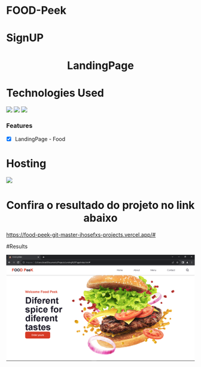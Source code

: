 # FOOD-Peek

# SignUP

<h1 align="center">LandingPage</h1>

# Technologies Used
<img src ="https://img.shields.io/badge/HTML-239120?style=for-the-badge&logo=html5&logoColor=white"/>
<img src= "https://img.shields.io/badge/CSS-239120?&style=for-the-badge&logo=css3&logoColor=white"/>
<img src="https://img.shields.io/badge/JavaScript-323330?style=for-the-badge&logo=javascript&logoColor=F7DF1E"/>

### Features

- [x] LandingPage - Food

# Hosting
<img src="https://img.shields.io/badge/Vercel-000000?style=for-the-badge&logo=vercel&logoColor=white"/>

<h1  align="center">Confira o resultado do projeto no link abaixo</h1>

https://food-peek-git-master-jhosefxs-projects.vercel.app/#

#Results

<img src="https://github.com/Jhosefx/FOOD-Peek/blob/master/Git/Resultado.png"/>

